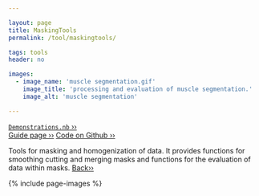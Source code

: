 ```yaml
---

layout: page
title: MaskingTools
permalink: /tool/maskingtools/

tags: tools
header: no

images:
  - image_name: 'muscle segmentation.gif'
    image_title: 'processing and evaluation of muscle segmentation.'
    image_alt: 'muscle segmentation' 

---
```


[`Demonstrations.nb` ››](/doc/demo/) <br>
[Guide page ››](/assets/htmldoc/html/guide/{{page.title}})
[Code on Github ››](https://github.com/mfroeling/QMRITools/blob/master/QMRITools/Kernel/MaskingTools.wl)

Tools for masking and homogenization of data. It provides functions for
smoothing cutting and merging masks and functions for the evaluation of
data within masks. [Back››](/tool/)

{% include page-images %}
